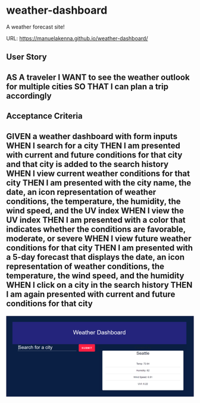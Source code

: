 # weather-dashboard
A weather forecast site!

URL: https://manuelakenna.github.io/weather-dashboard/

<h2>User Story<h2>

AS A traveler
I WANT to see the weather outlook for multiple cities
SO THAT I can plan a trip accordingly

<h2>Acceptance Criteria<h2>

GIVEN a weather dashboard with form inputs
WHEN I search for a city
THEN I am presented with current and future conditions for that city and that city is added to the search history
WHEN I view current weather conditions for that city
THEN I am presented with the city name, the date, an icon representation of weather conditions, the temperature, the humidity, the wind speed, and the UV index
WHEN I view the UV index
THEN I am presented with a color that indicates whether the conditions are favorable, moderate, or severe
WHEN I view future weather conditions for that city
THEN I am presented with a 5-day forecast that displays the date, an icon representation of weather conditions, the temperature, the wind speed, and the humidity
WHEN I click on a city in the search history
THEN I am again presented with current and future conditions for that city

<img src="assets\2022-08-15.png">

